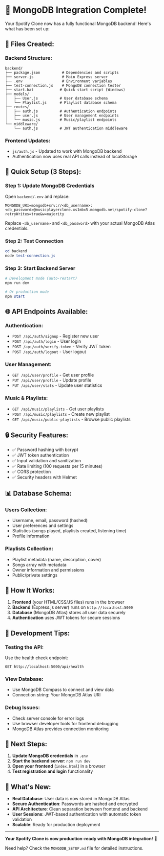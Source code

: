 # 🎵 MongoDB Integration Complete!

Your Spotify Clone now has a fully functional MongoDB backend! Here's what has been set up:

## 📁 **Files Created:**

### Backend Structure:
```
backend/
├── package.json          # Dependencies and scripts
├── server.js             # Main Express server
├── .env                  # Environment variables
├── test-connection.js    # MongoDB connection tester
├── start.bat            # Quick start script (Windows)
├── models/
│   ├── User.js          # User database schema
│   └── Playlist.js      # Playlist database schema
├── routes/
│   ├── auth.js          # Authentication endpoints
│   ├── user.js          # User management endpoints
│   └── music.js         # Music/playlist endpoints
└── middleware/
    └── auth.js          # JWT authentication middleware
```

### Frontend Updates:
- `js/auth.js` - Updated to work with MongoDB backend
- Authentication now uses real API calls instead of localStorage

## 🚀 **Quick Setup (3 Steps):**

### Step 1: Update MongoDB Credentials
Open `backend/.env` and replace:
```
MONGODB_URI=mongodb+srv://<db_username>:<db_password>@musicplayerclone.xs1mbx5.mongodb.net/spotify-clone?retryWrites=true&w=majority
```

Replace `<db_username>` and `<db_password>` with your actual MongoDB Atlas credentials.

### Step 2: Test Connection
```powershell
cd backend
node test-connection.js
```

### Step 3: Start Backend Server
```powershell
# Development mode (auto-restart)
npm run dev

# Or production mode
npm start
```

## 🌐 **API Endpoints Available:**

### Authentication:
- `POST /api/auth/signup` - Register new user
- `POST /api/auth/login` - User login
- `POST /api/auth/verify-token` - Verify JWT token
- `POST /api/auth/logout` - User logout

### User Management:
- `GET /api/user/profile` - Get user profile
- `PUT /api/user/profile` - Update profile
- `PUT /api/user/stats` - Update user statistics

### Music & Playlists:
- `GET /api/music/playlists` - Get user playlists
- `POST /api/music/playlists` - Create new playlist
- `GET /api/music/public-playlists` - Browse public playlists

## 🔒 **Security Features:**
- ✅ Password hashing with bcrypt
- ✅ JWT token authentication
- ✅ Input validation and sanitization
- ✅ Rate limiting (100 requests per 15 minutes)
- ✅ CORS protection
- ✅ Security headers with Helmet

## 📊 **Database Schema:**

### Users Collection:
- Username, email, password (hashed)
- User preferences and settings
- Statistics (songs played, playlists created, listening time)
- Profile information

### Playlists Collection:
- Playlist metadata (name, description, cover)
- Songs array with metadata
- Owner information and permissions
- Public/private settings

## 🎯 **How It Works:**

1. **Frontend** (your HTML/CSS/JS files) runs in the browser
2. **Backend** (Express.js server) runs on `http://localhost:5000`
3. **Database** (MongoDB Atlas) stores all user data securely
4. **Authentication** uses JWT tokens for secure sessions

## 🔧 **Development Tips:**

### Testing the API:
Use the health check endpoint:
```
GET http://localhost:5000/api/health
```

### View Database:
- Use MongoDB Compass to connect and view data
- Connection string: Your MongoDB Atlas URI

### Debug Issues:
- Check server console for error logs
- Use browser developer tools for frontend debugging
- MongoDB Atlas provides connection monitoring

## 🌟 **Next Steps:**

1. **Update MongoDB credentials** in `.env`
2. **Start the backend server**: `npm run dev`
3. **Open your frontend** (`index.html`) in a browser
4. **Test registration and login** functionality

## 🎉 **What's New:**

- **Real Database**: User data is now stored in MongoDB Atlas
- **Secure Authentication**: Passwords are hashed and encrypted
- **API Architecture**: Clean separation between frontend and backend
- **User Sessions**: JWT-based authentication with automatic token validation
- **Scalable**: Ready for production deployment

---

**Your Spotify Clone is now production-ready with MongoDB integration!** 🚀

Need help? Check the `MONGODB_SETUP.md` file for detailed instructions.